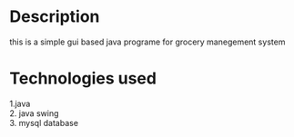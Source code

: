 # Description
this is a simple gui based java programe for grocery manegement system<br>

 # Technologies used
 1.java <br>
 2. java swing <br>
 3. mysql database <br>

 
